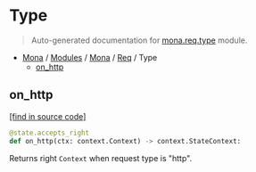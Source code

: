 # Type

> Auto-generated documentation for [mona.req.type](https://github.com/katunilya/mona/blob/2-provide-multiple-examples-of-using-library/mona/req/type.py) module.

- [Mona](../../README.md#mona) / [Modules](../../MODULES.md#mona-modules) / [Mona](../index.md#mona) / [Req](index.md#req) / Type
    - [on_http](#on_http)

## on_http

[[find in source code]](https://github.com/katunilya/mona/blob/2-provide-multiple-examples-of-using-library/mona/req/type.py#L4)

```python
@state.accepts_right
def on_http(ctx: context.Context) -> context.StateContext:
```

Returns right `Context` when request type is "http".
